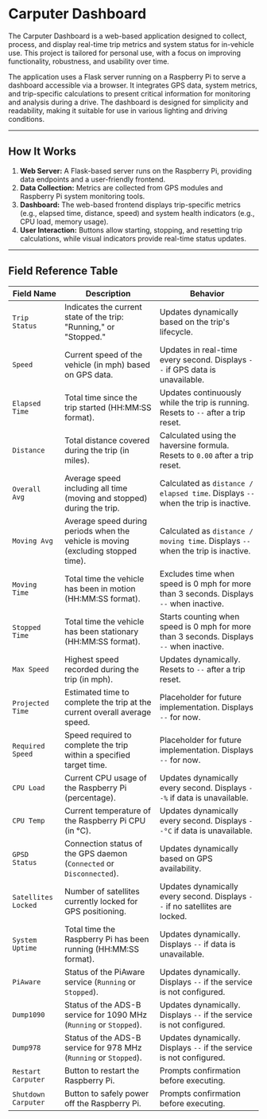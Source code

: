 # Carputer Dashboard

The Carputer Dashboard is a web-based application designed to collect, process, and display real-time trip metrics and system status for in-vehicle use. This project is tailored for personal use, with a focus on improving functionality, robustness, and usability over time.

The application uses a Flask server running on a Raspberry Pi to serve a dashboard accessible via a browser. It integrates GPS data, system metrics, and trip-specific calculations to present critical information for monitoring and analysis during a drive. The dashboard is designed for simplicity and readability, making it suitable for use in various lighting and driving conditions.

---

## How It Works

1. **Web Server:** A Flask-based server runs on the Raspberry Pi, providing data endpoints and a user-friendly frontend.
2. **Data Collection:** Metrics are collected from GPS modules and Raspberry Pi system monitoring tools.
3. **Dashboard:** The web-based frontend displays trip-specific metrics (e.g., elapsed time, distance, speed) and system health indicators (e.g., CPU load, memory usage).
4. **User Interaction:** Buttons allow starting, stopping, and resetting trip calculations, while visual indicators provide real-time status updates.

---

## Field Reference Table

| **Field Name**         | **Description**                                                                                 | **Behavior**                                                                                     |
|------------------------|-------------------------------------------------------------------------------------------------|--------------------------------------------------------------------------------------------------|
| `Trip Status`          | Indicates the current state of the trip: "Running," or "Stopped."                               | Updates dynamically based on the trip's lifecycle.                                               |
| `Speed`                | Current speed of the vehicle (in mph) based on GPS data.                                        | Updates in real-time every second. Displays `--` if GPS data is unavailable.                     |
| `Elapsed Time`         | Total time since the trip started (HH:MM:SS format).                                            | Updates continuously while the trip is running. Resets to `--` after a trip reset.               |
| `Distance`             | Total distance covered during the trip (in miles).                                              | Calculated using the haversine formula. Resets to `0.00` after a trip reset.                     |
| `Overall Avg`          | Average speed including all time (moving and stopped) during the trip.                          | Calculated as `distance / elapsed time`. Displays `--` when the trip is inactive.                |
| `Moving Avg`           | Average speed during periods when the vehicle is moving (excluding stopped time).               | Calculated as `distance / moving time`. Displays `--` when the trip is inactive.                 |
| `Moving Time`          | Total time the vehicle has been in motion (HH:MM:SS format).                                    | Excludes time when speed is 0 mph for more than 3 seconds. Displays `--` when inactive.          |
| `Stopped Time`         | Total time the vehicle has been stationary (HH:MM:SS format).                                   | Starts counting when speed is 0 mph for more than 3 seconds. Displays `--` when inactive.        |
| `Max Speed`            | Highest speed recorded during the trip (in mph).                                                | Updates dynamically. Resets to `--` after a trip reset.                                          |
| `Projected Time`       | Estimated time to complete the trip at the current overall average speed.                       | Placeholder for future implementation. Displays `--` for now.                                    |
| `Required Speed`       | Speed required to complete the trip within a specified target time.                             | Placeholder for future implementation. Displays `--` for now.                                    |
| `CPU Load`             | Current CPU usage of the Raspberry Pi (percentage).                                             | Updates dynamically every second. Displays `--%` if data is unavailable.                         |
| `CPU Temp`             | Current temperature of the Raspberry Pi CPU (in °C).                                            | Updates dynamically every second. Displays `--°C` if data is unavailable.                        |
| `GPSD Status`          | Connection status of the GPS daemon (`Connected` or `Disconnected`).                            | Updates dynamically based on GPS availability.                                                   |
| `Satellites Locked`    | Number of satellites currently locked for GPS positioning.                                      | Updates dynamically every second. Displays `--` if no satellites are locked.                     |
| `System Uptime`        | Total time the Raspberry Pi has been running (HH:MM:SS format).                                 | Updates dynamically. Displays `--` if data is unavailable.                                       |
| `PiAware`              | Status of the PiAware service (`Running` or `Stopped`).                                         | Updates dynamically. Displays `--` if the service is not configured.                             |
| `Dump1090`             | Status of the ADS-B service for 1090 MHz (`Running` or `Stopped`).                              | Updates dynamically. Displays `--` if the service is not configured.                             |
| `Dump978`              | Status of the ADS-B service for 978 MHz (`Running` or `Stopped`).                               | Updates dynamically. Displays `--` if the service is not configured.                             |
| `Restart Carputer`     | Button to restart the Raspberry Pi.                                                             | Prompts confirmation before executing.                                                           |
| `Shutdown Carputer`    | Button to safely power off the Raspberry Pi.                                                    | Prompts confirmation before executing.                                                           |


